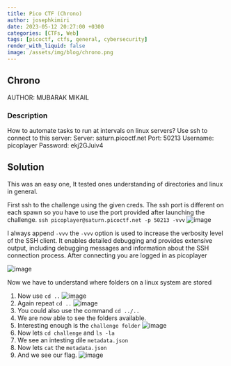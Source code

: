 ```yaml
---
title: Pico CTF (Chrono)
author: josephkimiri
date: 2023-05-12 20:27:00 +0300
categories: [CTFs, Web]
tags: [picoctf, ctfs, general, cybersecurity]
render_with_liquid: false
image: /assets/img/blog/chrono.png
---
```


## Chrono

AUTHOR: MUBARAK MIKAIL

### Description
How to automate tasks to run at intervals on linux servers?
Use ssh to connect to this server:
Server: saturn.picoctf.net
Port: 50213
Username: picoplayer 
Password: ekj2GJuiv4

## Solution
This was an easy one, It tested ones understanding of directories and linux in general.

First ssh to the challenge using the given creds. The ssh port is different on each spawn so 
you have to use the port provided after launching the challenge.
`ssh picoplayer@saturn.picoctf.net -p 50213 -vvv`
![image](https://user-images.githubusercontent.com/98275198/237017598-3802ad04-aab6-4212-9a1c-242e7841bf2c.png)

I always append `-vvv` the `-vvv` option is used to increase the verbosity level of the SSH client. It enables detailed debugging and provides extensive output, including debugging messages and information about the SSH connection process.
After connecting you are logged in as picoplayer

![image](https://user-images.githubusercontent.com/98275198/237012238-dd299deb-9557-4fb2-9ce7-fc77b4860230.png)

Now we have to understand where folders on a linux system are stored
1. Now use `cd ..` 
![image](https://user-images.githubusercontent.com/98275198/237013287-2fcaac49-8498-4182-bd7e-a520f23142b6.png)
2. Again repeat `cd ..`
![image](https://user-images.githubusercontent.com/98275198/237013484-b4a47e20-8b6d-4cf2-afc6-af211661bf08.png)
3. You could also use the command `cd ../..`
4. We are now able to see the folders available.
5. Interesting enough is the `challenge folder` 
![image](https://user-images.githubusercontent.com/98275198/237013913-f8ea219b-0393-4e34-9eb2-3c9e84798fe3.png)
6. Now lets `cd challenge` and `ls -la`
7. We see an intesting dile `metadata.json`
8. Now lets `cat` the `metadata.json`
9. And we see our flag.
![image](https://user-images.githubusercontent.com/98275198/237018423-16cef8a9-f0c8-4c78-8ee0-f86681883543.png)


